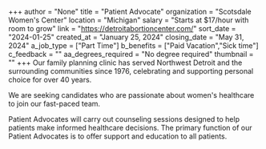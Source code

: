 +++
author = "None"
title = "Patient Advocate"
organization = "Scotsdale Women's Center"
location = "Michigan"
salary = "Starts at $17/hour with room to grow"
link = "https://detroitabortioncenter.com/"
sort_date = "2024-01-25"
created_at = "January 25, 2024"
closing_date = "May 31, 2024"
a_job_type = ["Part Time"]
b_benefits = ["Paid Vacation","Sick time"]
c_feedback = ""
aa_degrees_required = "No degree required"
thumbnail = ""
+++
Our family planning clinic has served Northwest Detroit and the surrounding communities since 1976, celebrating and supporting personal choice for over 40 years.

We are seeking candidates who are passionate about women's healthcare to join our fast-paced team. 

Patient Advocates will carry out counseling sessions designed to help patients make informed healthcare decisions. The primary function of our Patient Advocates is to offer support and education to all patients.